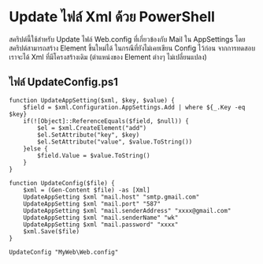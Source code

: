 
Update ไฟล์ Xml ด้วย PowerShell
=============================

สคริปต์นี้ใช้สำหรับ Update ไฟล์ Web.config ที่เกี่ยวข้องกับ Mail ใน AppSettings โดยสคริปต์สามารถสร้าง Element ขึ้นใหม่ได้ ในกรณีที่ยังไม่เคยเขียน Config ไว้ก่อน จากการทดสอบเราจะได้ Xml ที่มีโครงสร้างเดิม (ตำแหน่งของ Element ต่างๆ ไม่เปลี่ยนแปลง)

## ไฟล์ UpdateConfig.ps1

```
function UpdateAppSetting($xml, $key, $value) {
    $field = $xml.Configuration.AppSettings.Add | where ${_.Key -eq $key}
    if(![Object]::ReferenceEquals($field, $null)) {
        $el = $xml.CreateElement("add")
        $el.SetAttribute("key", $key)
        $el.SetAttribute("value", $value.ToString())
    }else {
        $field.Value = $value.ToString()
    }
}

function UpdateConfig($file) {
    $xml = (Gen-Content $file) -as [Xml]
    UpdateAppSetting $xml "mail.host" "smtp.gmail.com"
    UpdateAppSetting $xml "mail.port" "587"
    UpdateAppSetting $xml "mail.senderAddress" "xxxx@gmail.com"
    UpdateAppSetting $xml "mail.senderName" "wk"
    UpdateAppSetting $xml "mail.password" "xxxx"
    $xml.Save($file)
}

UpdateConfig "MyWeb\Web.config"
```